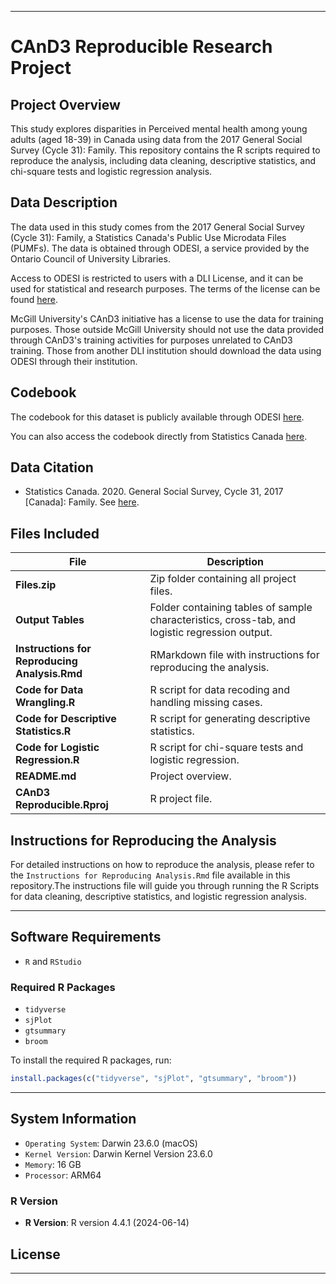 
---
# CAnD3 Reproducible Research Project

## Project Overview

This study explores disparities in Perceived mental health among young adults (aged 18-39) in Canada using data from the 2017 General Social Survey (Cycle 31): Family. This repository contains the R scripts required to reproduce the analysis, including data cleaning, descriptive statistics, and chi-square tests and logistic regression analysis.


## Data Description

The data used in this study comes from the 2017 General Social Survey (Cycle 31): Family, a Statistics Canada's Public Use Microdata Files (PUMFs). The data is obtained through ODESI, a service provided by the Ontario Council of University Libraries.

Access to ODESI is restricted to users with a DLI License, and it can be used for statistical and research purposes. The terms of the license can be found [here](https://odesi-ca.lib-ezproxy.concordia.ca/en/terms).

McGill University's CAnD3 initiative has a license to use the data for training purposes. Those outside McGill University should not use the data provided through CAnD3's training activities for purposes unrelated to CAnD3 training. Those from another DLI institution should download the data using ODESI through their institution.

## Codebook

The codebook for this dataset is publicly available through ODESI [here](https://odesi.ca/).

You can also access the codebook directly from Statistics Canada [here](https://www150.statcan.gc.ca/n1/pub/45-25-0001/cat4/c31_2017.zip).

## Data Citation

- Statistics Canada. 2020. General Social Survey, Cycle 31, 2017 [Canada]: Family. See [here](https://www150.statcan.gc.ca/n1/en/catalogue/452500012020001).



## Files Included 

| **File**                              | **Description**                                          |
|---------------------------------------|----------------------------------------------------------|
| **Files.zip**                         | Zip folder containing all project files.                 |
| **Output Tables**                | Folder containing tables of sample characteristics, cross-tab, and logistic regression output. |
| **Instructions for Reproducing Analysis.Rmd** | RMarkdown file with instructions for reproducing the analysis. |
| **Code for Data Wrangling.R**         | R script for data recoding and handling missing cases.    |
| **Code for Descriptive Statistics.R** | R script for generating descriptive statistics.           |
| **Code for Logistic Regression.R**    | R script for chi-square tests and logistic regression.    |
| **README.md**                         | Project overview.                                         |
| **CAnD3 Reproducible.Rproj**          | R project file.                                           |


## Instructions for Reproducing the Analysis

For detailed instructions on how to reproduce the analysis, please refer to the `Instructions for Reproducing Analysis.Rmd` file available in this repository.The instructions file will guide you through running the R Scripts for data cleaning, descriptive statistics, and logistic regression analysis.

---

## Software Requirements


- `R` and `RStudio`

### Required R Packages

- `tidyverse`
- `sjPlot`
- `gtsummary`
- `broom`

To install the required R packages, run:

```r
install.packages(c("tidyverse", "sjPlot", "gtsummary", "broom"))
```

---

## System Information

- `Operating System`: Darwin 23.6.0 (macOS)
- `Kernel Version`: Darwin Kernel Version 23.6.0
- `Memory`: 16 GB
- `Processor`: ARM64

### R Version

- **R Version**: R version 4.4.1 (2024-06-14)

## License


---

